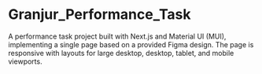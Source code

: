 # Granjur_Performance_Task
A performance task project built with Next.js and Material UI (MUI), implementing a single page based on a provided Figma design. The page is responsive with layouts for large desktop, desktop, tablet, and mobile viewports.
